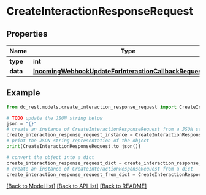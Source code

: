 # CreateInteractionResponseRequest


## Properties

Name | Type | Description | Notes
------------ | ------------- | ------------- | -------------
**type** | **int** |  | 
**data** | [**IncomingWebhookUpdateForInteractionCallbackRequestPartial**](IncomingWebhookUpdateForInteractionCallbackRequestPartial.md) |  | 

## Example

```python
from dc_rest.models.create_interaction_response_request import CreateInteractionResponseRequest

# TODO update the JSON string below
json = "{}"
# create an instance of CreateInteractionResponseRequest from a JSON string
create_interaction_response_request_instance = CreateInteractionResponseRequest.from_json(json)
# print the JSON string representation of the object
print(CreateInteractionResponseRequest.to_json())

# convert the object into a dict
create_interaction_response_request_dict = create_interaction_response_request_instance.to_dict()
# create an instance of CreateInteractionResponseRequest from a dict
create_interaction_response_request_from_dict = CreateInteractionResponseRequest.from_dict(create_interaction_response_request_dict)
```
[[Back to Model list]](../README.md#documentation-for-models) [[Back to API list]](../README.md#documentation-for-api-endpoints) [[Back to README]](../README.md)


